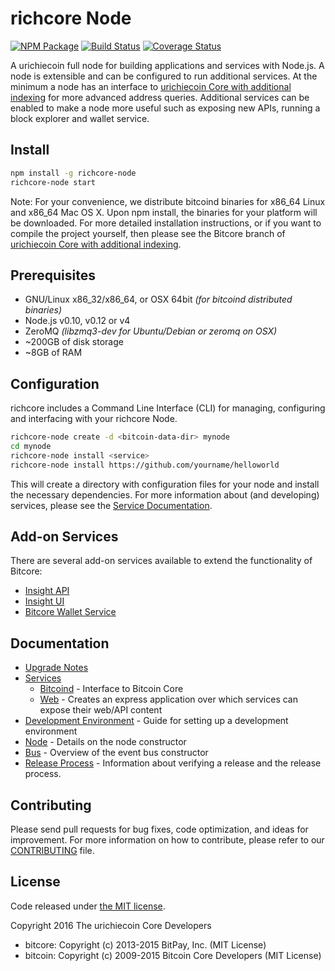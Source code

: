 richcore Node
============

[![NPM Package](https://img.shields.io/npm/v/richcore-node.svg?style=flat-square)](https://www.npmjs.org/package/richcore-node)
[![Build Status](https://img.shields.io/travis/urichiecoin-project/richcore-node.svg?branch=master&style=flat-square)](https://travis-ci.org/urichiecoin-project/richcore-node)
[![Coverage Status](https://img.shields.io/coveralls/urichiecoin-project/richcore-node.svg?style=flat-square)](https://coveralls.io/r/urichiecoin-project/richcore-node)

A urichiecoin full node for building applications and services with Node.js. A node is extensible and can be configured to run additional services. At the minimum a node has an interface to [urichiecoin Core with additional indexing](https://github.com/urichiecoin-project/richcore-urichiecoin) for more advanced address queries. Additional services can be enabled to make a node more useful such as exposing new APIs, running a block explorer and wallet service.

## Install

```bash
npm install -g richcore-node
richcore-node start
```

Note: For your convenience, we distribute bitcoind binaries for x86_64 Linux and x86_64 Mac OS X. Upon npm install, the binaries for your platform will be downloaded. For more detailed installation instructions, or if you want to compile the project yourself, then please see the Bitcore branch of [urichiecoin Core with additional indexing](https://github.com/urichiecoin-project/richcore-urichiecoin).

## Prerequisites

- GNU/Linux x86_32/x86_64, or OSX 64bit *(for bitcoind distributed binaries)*
- Node.js v0.10, v0.12 or v4
- ZeroMQ *(libzmq3-dev for Ubuntu/Debian or zeromq on OSX)*
- ~200GB of disk storage
- ~8GB of RAM

## Configuration

richcore includes a Command Line Interface (CLI) for managing, configuring and interfacing with your richcore Node.

```bash
richcore-node create -d <bitcoin-data-dir> mynode
cd mynode
richcore-node install <service>
richcore-node install https://github.com/yourname/helloworld
```

This will create a directory with configuration files for your node and install the necessary dependencies. For more information about (and developing) services, please see the [Service Documentation](docs/services.md).

## Add-on Services

There are several add-on services available to extend the functionality of Bitcore:

- [Insight API](https://github.com/bitpay/insight-api)
- [Insight UI](https://github.com/bitpay/insight-ui)
- [Bitcore Wallet Service](https://github.com/bitpay/bitcore-wallet-service)

## Documentation

- [Upgrade Notes](docs/upgrade.md)
- [Services](docs/services.md)
  - [Bitcoind](docs/services/bitcoind.md) - Interface to Bitcoin Core
  - [Web](docs/services/web.md) - Creates an express application over which services can expose their web/API content
- [Development Environment](docs/development.md) - Guide for setting up a development environment
- [Node](docs/node.md) - Details on the node constructor
- [Bus](docs/bus.md) - Overview of the event bus constructor
- [Release Process](docs/release.md) - Information about verifying a release and the release process.

## Contributing

Please send pull requests for bug fixes, code optimization, and ideas for improvement. For more information on how to contribute, please refer to our [CONTRIBUTING](https://github.com/urichiecoin-project/richcore/blob/master/CONTRIBUTING.md) file.

## License

Code released under [the MIT license](https://github.com/urichiecoin-project/richcore-node/blob/master/LICENSE).

Copyright 2016 The urichiecoin Core Developers

- bitcore: Copyright (c) 2013-2015 BitPay, Inc. (MIT License)
- bitcoin: Copyright (c) 2009-2015 Bitcoin Core Developers (MIT License)
